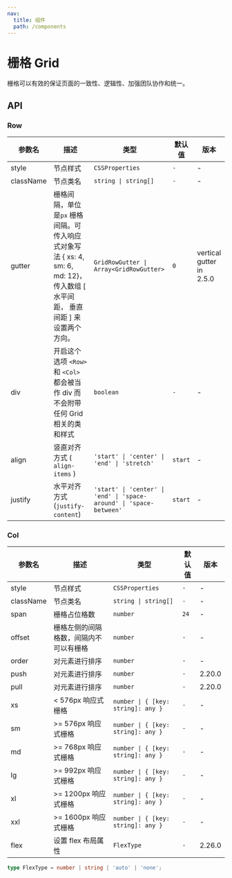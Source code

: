 ```yaml
---
nav:
  title: 组件
  path: /components
---
```


# 栅格 Grid

栅格可以有效的保证页面的一致性、逻辑性、加强团队协作和统一。

## API

### Row

|参数名|描述|类型|默认值|版本|
|---|---|---|---|---|
|style|节点样式|`CSSProperties`|`-`|-|
|className|节点类名|`string \| string[]`|`-`|-|
|gutter|栅格间隔，单位是`px` 栅格间隔。可传入响应式对象写法 { xs: 4, sm: 6, md: 12}，传入数组 [ 水平间距， 垂直间距 ] 来设置两个方向。|`GridRowGutter \| Array<GridRowGutter>`|`0`|vertical gutter in 2.5.0|
|div|开启这个选项 `<Row>` 和 `<Col>` 都会被当作 div 而不会附带任何 Grid 相关的类和样式|`boolean`|`-`|-|
|align|竖直对齐方式 ( `align-items` )|`'start' \| 'center' \| 'end' \| 'stretch'`|`start`|-|
|justify|水平对齐方式 (`justify-content`)|`'start' \| 'center' \| 'end' \| 'space-around' \| 'space-between'`|`start`|-|

### Col

|参数名|描述|类型|默认值|版本|
|---|---|---|---|---|
|style|节点样式|`CSSProperties`|`-`|-|
|className|节点类名|`string \| string[]`|`-`|-|
|span|栅格占位格数|`number`|`24`|-|
|offset|栅格左侧的间隔格数，间隔内不可以有栅格|`number`|`-`|-|
|order|对元素进行排序|`number`|`-`|-|
|push|对元素进行排序|`number`|`-`|2.20.0|
|pull|对元素进行排序|`number`|`-`|2.20.0|
|xs|< 576px 响应式栅格|`number \| { [key: string]: any }`|`-`|-|
|sm|>= 576px 响应式栅格|`number \| { [key: string]: any }`|`-`|-|
|md|>= 768px 响应式栅格|`number \| { [key: string]: any }`|`-`|-|
|lg|>= 992px 响应式栅格|`number \| { [key: string]: any }`|`-`|-|
|xl|>= 1200px 响应式栅格|`number \| { [key: string]: any }`|`-`|-|
|xxl|>= 1600px 响应式栅格|`number \| { [key: string]: any }`|`-`|-|
|flex|设置 flex 布局属性|`FlexType`|`-`|2.26.0|

```ts
type FlexType = number | string | 'auto' | 'none';
```
